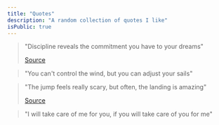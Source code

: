 ```yaml
---
title: "Quotes"
description: "A random collection of quotes I like"
isPublic: true
---
```


> "Discipline reveals the commitment you have to your dreams"
>
> [Source](https://youtu.be/9YRzb6T3u7c&t=11)

> "You can't control the wind, but you can adjust your sails"

> "The jump feels really scary, but often, the landing is amazing"
>
> [Source](https://youtu.be/UWb1dw_kbvo&t=185)

> "I will take care of me for you, if you will take care of you for me"
